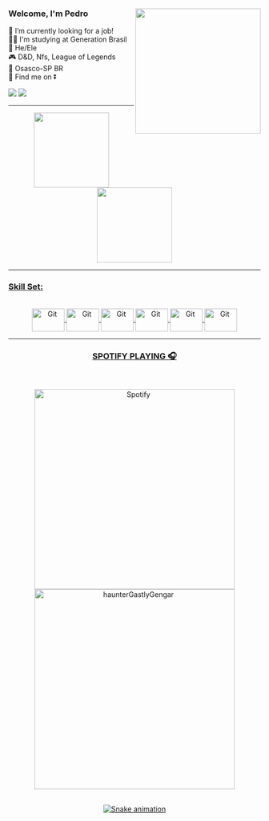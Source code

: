 <div>
<img align='right' src="https://media.giphy.com/media/z8OcWLLk4SrpS/giphy.gif" width="250" height="250">

### Welcome, I'm Pedro
  
💼 I’m currently looking for a job! </br>
👨‍🎓 I'm studying at Generation Brasil </br>
🧔 He/Ele </br>
🎮 D&D, Nfs, League of Legends </br>
🚩 Osasco-SP BR </br>
📩 Find me on ⏬
 
<a href="https://www.linkedin.com/in/pedro-marcos-pereira-de-matos-83047522b/"><img src="https://img.shields.io/badge/LinkedIn-0077B5?style=for-the-badge&logo=linkedin&logoColor=white"></a>
<a href="mailto:pedromarcospdm@gmail.com"><img src="https://img.shields.io/badge/Gmail-D14836?style=for-the-badge&logo=gmail&logoColor=white"></a>
 </br>
 
  
</div>  
  
----
<div align="center">
  <a href="https://github.com/Pedro-Marcos1223">
  <img height="150em" src="https://github-readme-stats.vercel.app/api?username=Pedro-Marcos1223&show_icons=true&theme=jolly&include_all_commits=true&count_private=true"/>
  <img height="150em" src="https://github-readme-stats.vercel.app/api/top-langs/?username=Pedro-Marcos1223&layout=compact&langs_count=7&theme=jolly"/>
</div>

----
 
  
  ### Skill Set:
  
  <div align="center"><br>
    
<img src="https://cdn.jsdelivr.net/gh/devicons/devicon/icons/git/git-original.svg" alt="Git" height="46" width="65" align="center">
  <img src="https://cdn.jsdelivr.net/gh/devicons/devicon/icons/github/github-original-wordmark.svg" alt="Git" height="46" width="65" align="center">
   <img src="https://cdn.jsdelivr.net/gh/devicons/devicon/icons/java/java-original.svg" alt="Git" height="46" width="65" align="center">
  <img src="https://cdn.jsdelivr.net/gh/devicons/devicon/icons/mysql/mysql-original-wordmark.svg" alt="Git" height="46" width="65" align="center">
  <img src="https://cdn.jsdelivr.net/gh/devicons/devicon/icons/spring/spring-plain-wordmark.svg" alt="Git" height="46" width="65" align="center">
  <img src="https://cdn.jsdelivr.net/gh/devicons/devicon/icons/trello/trello-plain.svg" alt="Git" height="46" width="65" align="center">
  
  </div>
  
  ---
  
  <div align="center">
    
  ### SPOTIFY PLAYING 🎧
    
<div align="center"><br>
  
<div align="center"><br>
  <img src="https://spotify-recently-played-readme.vercel.app/api?user=pedromarcos1223" alt="Spotify" height="400" width="400" align="center">
  <img src="https://media.giphy.com/media/YRDuN32tiOevbMTNMK/giphy.gif" alt="haunterGastlyGengar" height="400" width="400" align="center"> 
  
<div align="center"><br>
  
![Snake animation](https://github.com/Pedro-Marcos1223/Pedro-Marcos1223/blob/output/github-contribution-grid-snake.svg)
